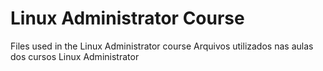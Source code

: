 # Linux Administrator Course

Files used in the Linux Administrator course
Arquivos utilizados nas aulas dos cursos Linux Administrator
